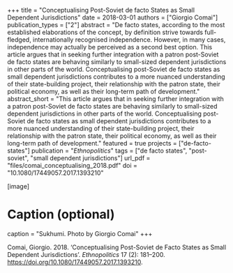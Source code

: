 +++
title = "Conceptualising Post-Soviet de facto States as Small Dependent Jurisdictions"
date = 2018-03-01
authors = ["Giorgio Comai"]
publication_types = ["2"]
abstract = "De facto states, according to the most established elaborations of the concept, by definition strive towards full-fledged, internationally recognised independence. However, in many cases, independence may actually be perceived as a second best option. This article argues that in seeking further integration with a patron post-Soviet de facto states are behaving similarly to small-sized dependent jurisdictions in other parts of the world. Conceptualising post-Soviet de facto states as small dependent jurisdictions contributes to a more nuanced understanding of their state-building project, their relationship with the patron state, their political economy, as well as their long-term path of development."
abstract_short = "This article argues that in seeking further integration with a patron post-Soviet de facto states are behaving similarly to small-sized dependent jurisdictions in other parts of the world. Conceptualising post-Soviet de facto states as small dependent jurisdictions contributes to a more nuanced understanding of their state-building project, their relationship with the patron state, their political economy, as well as their long-term path of development."
featured = true
projects = ["de-facto-states"]
publication = "*Ethnopolitics*"
tags = ["de facto states", "post-soviet", "small dependent jurisdictions"]
url_pdf = "files/comai_conceptualising_2018.pdf"
doi = "10.1080/17449057.2017.1393210"

[image]
  # Caption (optional)
  caption = "Sukhumi. Photo by Giorgio Comai"
+++

Comai, Giorgio. 2018. ‘Conceptualising Post-Soviet de Facto States as Small Dependent Jurisdictions’. *Ethnopolitics* 17 (2): 181–200. https://doi.org/10.1080/17449057.2017.1393210.
